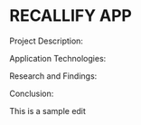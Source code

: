 
# RECALLIFY APP

Project Description:

Application Technologies:

Research and Findings:

Conclusion:

This is a sample edit